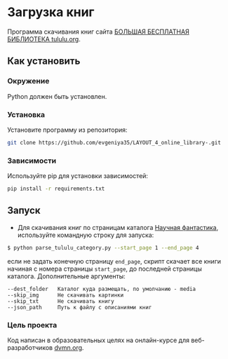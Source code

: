 # Загрузка книг

Программа скачивания книг сайта [БОЛЬШАЯ БЕСПЛАТНАЯ БИБЛИОТЕКА tululu.org](https://tululu.org/).

## Как установить

### Окружение
Python должен быть установлен.

### Установка
Установите программу из репозитория:
```bash
git clone https://github.com/evgeniya35/LAYOUT_4_online_library-.git
```

### Зависимости
Используйте pip для установки зависимостей:
```bash
pip install -r requirements.txt
```

 ## Запуск

- Для скачивания книг по страницам каталога [Научная фантастика](http://tululu.org/l55/), используйте командную строку для запуска:
```bash
$ python parse_tululu_category.py --start_page 1 --end_page 4
```
если не задать конечную страницу `end_page`, скрипт скачает все книги начиная с номера страницы `start_page`, до последней страницы каталога.
Дополнительные аргументы:
```
--dest_folder   Каталог куда размещать, по умолчанию - media
--skip_img      Не скачивать картинки
--skip_txt      Не скачивать книгу
--json_path     Путь к файлу с описаниями книг
```
 
### Цель проекта

Код написан в образовательных целях на онлайн-курсе для веб-разработчиков [dvmn.org](https://dvmn.org/).
